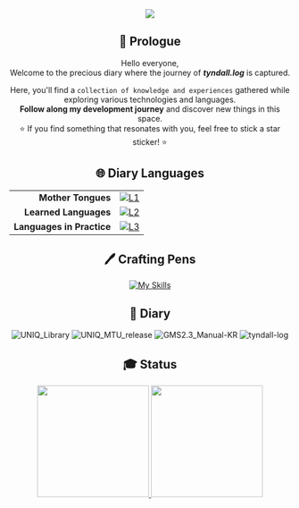 <div align = "center">

<!--
    색상 목록
    보라색: 703ee5
    주황색: ff8f00
-->

<img src="https://capsule-render.vercel.app/api?type=transparent&fontColor=703ee5&text=Tyndall.log&height=150&fontSize=70&animation=fadeIn&desc=-%20Light%27s%20Journey%20Diary%20-&descSize=23&descAlignY=77&descAlign=51">

## 📜 Prologue
Hello everyone,  
Welcome to the precious diary where the journey of ***tyndall.log*** is captured.

Here, you'll find a `collection of knowledge and experiences` gathered while exploring various technologies and languages.  
**Follow along my development journey** and discover new things in this space.  
⭐ If you find something that resonates with you, feel free to stick a star sticker! ⭐

## 🌐 Diary Languages
|||
|---:|:---|
|**Mother Tongues**|[![L1](https://skillicons.dev/icons?i=cpp,py,gamemakerstudio)](https://skillicons.dev)|
|**Learned Languages**|[![L2](https://skillicons.dev/icons?i=cs,java,js,html,css)](https://skillicons.dev)|
|**Languages in Practice**|[![L3](https://skillicons.dev/icons?i=rust,dart)](https://skillicons.dev)|


## 🖊️ Crafting Pens

[![My Skills](https://skillicons.dev/icons?i=visualstudio,vscode,atom,unity,flutter)](https://skillicons.dev)

## 📖 Diary
![UNIQ_Library](https://github-readme-stats-tyndall-log.vercel.app/api/pin?username=Tyndall-log&repo=UNIQ_Library)
![UNIQ_MTU_release](https://github-readme-stats-tyndall-log.vercel.app/api/pin?username=Tyndall-log&repo=UNIQ_MTU_release)
![GMS2.3_Manual-KR](https://github-readme-stats-tyndall-log.vercel.app/api/pin?username=Tyndall-log&repo=GMS2.3_Manual-KR)
![tyndall-log](https://github-readme-stats-tyndall-log.vercel.app/api/pin?username=Tyndall-log&repo=tyndall-log)

## 🎓 Status
<a href="https://github.com/Tyndall-log">
    <img height=200 src="https://github-readme-stats-tyndall-log.vercel.app/api?username=Tyndall-log&show_icons=true&include_all_commits=true&rank_icon=github&card_width=450" />
    <img height=200 src="https://github-readme-stats-tyndall-log.vercel.app/api/top-langs/?username=Tyndall-log&layout=compact&langs_count=8" />
</a>

</div>
